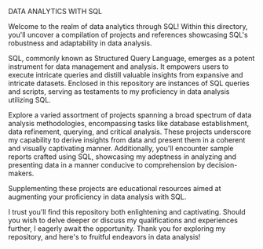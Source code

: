 DATA ANALYTICS WITH SQL

Welcome to the realm of data analytics through SQL! Within this directory, you'll uncover a compilation of projects and references showcasing SQL's robustness and adaptability in data analysis.

SQL, commonly known as Structured Query Language, emerges as a potent instrument for data management and analysis. It empowers users to execute intricate queries and distill valuable insights from expansive and intricate datasets. Enclosed in this repository are instances of SQL queries and scripts, serving as testaments to my proficiency in data analysis utilizing SQL.

Explore a varied assortment of projects spanning a broad spectrum of data analysis methodologies, encompassing tasks like database establishment, data refinement, querying, and critical analysis. These projects underscore my capability to derive insights from data and present them in a coherent and visually captivating manner.
Additionally, you'll encounter sample reports crafted using SQL, showcasing my adeptness in analyzing and presenting data in a manner conducive to comprehension by decision-makers.

Supplementing these projects are educational resources aimed at augmenting your proficiency in data analysis with SQL.

I trust you'll find this repository both enlightening and captivating. Should you wish to delve deeper or discuss my qualifications and experiences further, I eagerly await the opportunity. Thank you for exploring my repository, and here's to fruitful endeavors in data analysis!
